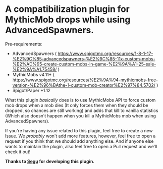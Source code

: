 # A compatibilization plugin for MythicMob drops while using AdvancedSpawners.

Pre-requirements:
- AdvancedSpawners ( https://www.spigotmc.org/resources/1-8-1-17-%E2%9C%85-advancedspawners-%E2%9C%85-11x-custom-mobs-%E2%AD%95-create-custom-mobs-in-game-%E2%9A%A1-25-sale-%E2%9A%A1.75458/ )
- MythicMobs v4.11+ ( https://www.spigotmc.org/resources/%E2%9A%94-mythicmobs-free-version-%E2%96%BAthe-1-custom-mob-creator%E2%97%84.5702/ )
- Spigot/Paper +1.12

What this plugin *basically* does is to use MythicMobs API to force custom mob drops when a mob dies (It only forces them when they should be dropped, so chances are still working) and adds that kill to vanilla statistics (Which also doesn't happen when you kill a MythicMobs mob when using AdvancedSpawners).

If you're having any issue related to this plugin, feel free to create a new Issue.
We *probably* won't add more features, however, feel free to open a request if you think that we should add anything else. And if anyone else wants to maintain the plugin, also feel free to open a Pull request and we'll check it out!

**Thanks to [Segu](https://github.com/segu23) for developing this plugin.**
